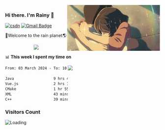 <img  align='right' height="150" src="https://github.com/LikeRainDay/LikeRainDay/blob/master/pic/img_rain_1.gif?raw=true">



### Hi there. I'm Rainy :lemon:

[![csdn](https://img.shields.io/badge/-csdn-c14438?style=flat-square&logo=c&logoColor=white)](https://blog.csdn.net/qq_15807167)
[![Gmail Badge](https://img.shields.io/badge/-gmail-c14438?style=flat-square&logo=Gmail&logoColor=white&link=mailto:houshuai0816@gmail.com)](mailto:houshuai0816@gmail.com)

🚀Welcome to the rain planet🌎

<center>
<img align='center'  src="https://source.unsplash.com/user/rainyhehe/likes">
</center>

📊 **This week I spent my time on**

<img align='right'   width="300" src="https://github-readme-stats.vercel.app/api?username=LikeRainDay&show_icons=true&title_color=fff&icon_color=79ff97&text_color=9f9f9f&bg_color=151515&count_private=true">

<!--START_SECTION:waka-->

```txt
From: 03 March 2024 - To: 10 March 2024

Java                  9 hrs 46 mins   █████████████▓░░░░░░░░░░░   54.35 %
Vue.js                2 hrs 19 mins   ███▒░░░░░░░░░░░░░░░░░░░░░   12.94 %
CMake                 1 hr 55 mins    ██▓░░░░░░░░░░░░░░░░░░░░░░   10.68 %
XML                   43 mins         █░░░░░░░░░░░░░░░░░░░░░░░░   04.03 %
C++                   39 mins         █░░░░░░░░░░░░░░░░░░░░░░░░   03.66 %
```

<!--END_SECTION:waka-->

### Visitors Count
<img align="left" src = "https://profile-counter.glitch.me/LikeRainDay/count.svg" alt ="Loading">
